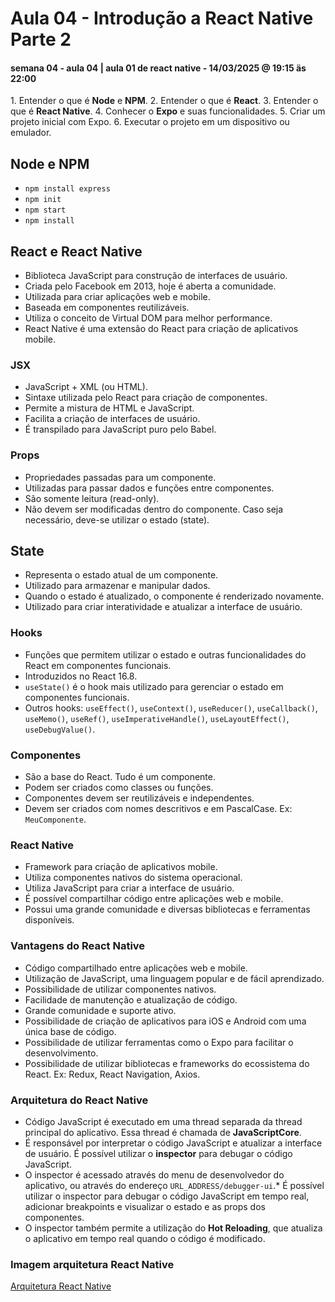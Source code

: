 # Aula 04 - Introdução a React Native Parte 2
#### semana 04 - aula 04 | aula 01 de react native - 14/03/2025 @ 19:15 äs 22:00
1.⁠ ⁠Entender o que é **Node** e **NPM**.
2.⁠ ⁠Entender o que é **React**.
3.⁠ ⁠Entender o que é **React Native**.
4.⁠ ⁠Conhecer o **Expo** e suas funcionalidades.
5.⁠ ⁠Criar um projeto inicial com Expo.
6.⁠ ⁠Executar o projeto em um dispositivo ou
emulador.

## Node e NPM
* `npm install express`
* `npm init`
* `npm start`
* `npm install`

## React e React Native
* Biblioteca JavaScript para construção de interfaces de usuário.
* Criada pelo Facebook em 2013, hoje é aberta a comunidade.
* Utilizada para criar aplicações web e mobile.
* Baseada em componentes reutilizáveis.
* Utiliza o conceito de Virtual DOM para melhor performance.
* React Native é uma extensão do React para criação de aplicativos mobile.

### JSX
* JavaScript + XML (ou HTML).
* Sintaxe utilizada pelo React para criação de componentes.
* Permite a mistura de HTML e JavaScript.
* Facilita a criação de interfaces de usuário.
* É transpilado para JavaScript puro pelo Babel.

### Props
* Propriedades passadas para um componente.
* Utilizadas para passar dados e funções entre componentes.
* São somente leitura (read-only).
* Não devem ser modificadas dentro do componente. Caso seja necessário, deve-se utilizar o estado (state).

## State
* Representa o estado atual de um componente.
* Utilizado para armazenar e manipular dados.
* Quando o estado é atualizado, o componente é renderizado novamente.
* Utilizado para criar interatividade e atualizar a interface de usuário.

### Hooks
* Funções que permitem utilizar o estado e outras funcionalidades do React em componentes funcionais.
* Introduzidos no React 16.8.
* `useState()` é o hook mais utilizado para gerenciar o estado em componentes funcionais.
* Outros hooks: `useEffect()`, `useContext()`, `useReducer()`, `useCallback()`, `useMemo()`, `useRef()`, `useImperativeHandle()`, `useLayoutEffect()`, `useDebugValue()`.

### Componentes
* São a base do React. Tudo é um componente.
* Podem ser criados como classes ou funções.
* Componentes devem ser reutilizáveis e independentes.
* Devem ser criados com nomes descritivos e em PascalCase. Ex: `MeuComponente`.

### React Native
* Framework para criação de aplicativos mobile.
* Utiliza componentes nativos do sistema operacional.
* Utiliza JavaScript para criar a interface de usuário.
* É possível compartilhar código entre aplicações web e mobile.
* Possui uma grande comunidade e diversas bibliotecas e ferramentas disponíveis.

### Vantagens do React Native
* Código compartilhado entre aplicações web e mobile.
* Utilização de JavaScript, uma linguagem popular e de fácil aprendizado.
* Possibilidade de utilizar componentes nativos.
* Facilidade de manutenção e atualização de código.
* Grande comunidade e suporte ativo.
* Possibilidade de criação de aplicativos para iOS e Android com uma única base de código.
* Possibilidade de utilizar ferramentas como o Expo para facilitar o desenvolvimento.
* Possibilidade de utilizar bibliotecas e frameworks do ecossistema do React. Ex: Redux, React Navigation, Axios.

### Arquitetura do React Native
* Código JavaScript é executado em uma thread separada da thread principal do aplicativo. Essa thread é chamada de **JavaScriptCore**.
* É responsável por interpretar o código JavaScript e atualizar a interface de usuário. É possível utilizar o **inspector** para debugar o código JavaScript.
* O inspector é acessado através do menu de desenvolvedor do aplicativo, ou através do endereço `URL_ADDRESS/debugger-ui`.* É possível utilizar o inspector para debugar o código JavaScript em tempo real, adicionar breakpoints e visualizar o estado e as props dos componentes.
* O inspector também permite a utilização do **Hot Reloading**, que atualiza o aplicativo em tempo real quando o código é modificado.

### Imagem arquitetura React Native
[Arquitetura React Native](https://www.google.com/url?sa=i&url=https%3A%2F%2Fblog.rocketseat.com.br%2Freact-native-nova-arquitetura%2F&psig=AOvVaw22jmMbm9in-nLZPPe8atvZ&ust=1742079408196000&source=images&cd=vfe&opi=89978449&ved=0CBQQjRxqFwoTCMCQwtXViowDFQAAAAAdAAAAABAE)